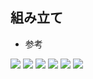 ## 組み立て

* 参考

![](images/IMG_7086.png)
![](images/IMG_7087.png)
![](images/IMG_7088.png)
![](images/IMG_7089.png)
![](images/IMG_7090.png)
![](images/IMG_7091.png)
